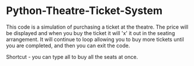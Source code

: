 # Python-Theatre-Ticket-System
This code is a simulation of purchasing a ticket at the theatre. The price will be displayed and when you buy the ticket it will 'x' it out in the seating arrangement. It will continue to loop allowing you to buy more tickets until you are completed, and then you can exit the code.
 
Shortcut - you can type all to buy all the seats at once.
